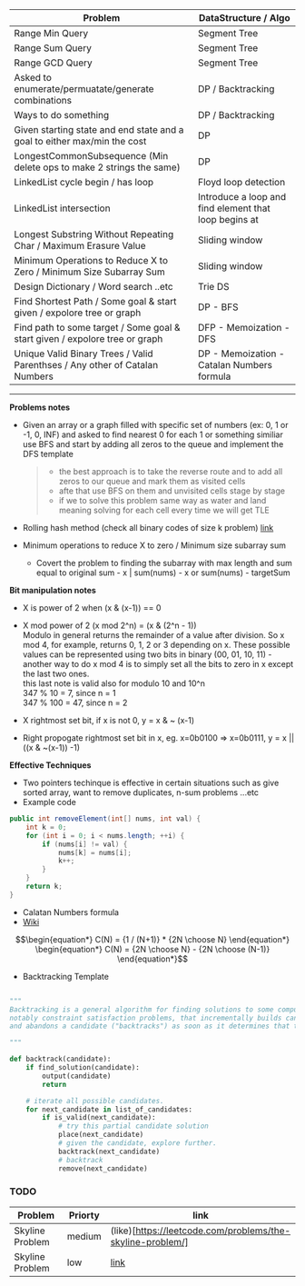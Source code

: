| Problem                                                                     | DataStructure / Algo                                  |
| --------------------------------------------------------------------------- | ----------------------------------------------------- |
| Range Min Query                                                             | Segment Tree                                          |
| Range Sum Query                                                             | Segment Tree                                          |
| Range GCD Query                                                             | Segment Tree                                          |
| Asked to enumerate/permuatate/generate combinations                         | DP / Backtracking                                     |
| Ways to do something                                                        | DP / Backtracking                                     |
| Given starting state and end state and a goal to either max/min the cost    | DP                                                    |
| LongestCommonSubsequence (Min delete ops to make 2 strings the same)        | DP                                                    |
| LinkedList cycle begin / has loop                                           | Floyd loop detection                                  |
| LinkedList intersection                                                     | Introduce a loop and find element that loop begins at |
| Longest Substring Without Repeating Char / Maximum Erasure Value            | Sliding window                                        |
| Minimum Operations to Reduce X to Zero / Minimum Size Subarray Sum          | Sliding window                                        |
| Design Dictionary / Word search ..etc                                       | Trie DS                                               |
| Find Shortest Path / Some goal & start given / expolore tree or graph       | DP - BFS                                              |
| Find path to some target / Some goal & start given / expolore tree or graph | DFP - Memoization - DFS                               |
| Unique Valid Binary Trees / Valid Parenthses / Any other of Catalan Numbers | DP - Memoization - Catalan Numbers formula            |

---

**Problems notes**

- Given an array or a graph filled with specific set of numbers (ex: 0, 1 or -1, 0, INF) and asked to find nearest 0 for each 1 or something similiar use BFS and start by adding all zeros to the queue and implement the DFS template

  > - the best approach is to take the reverse route and to add all zeros to our queue and mark them as visited cells
  > - afte that use BFS on them and unvisited cells stage by stage
  > - if we to solve this problem same way as water and land meaning solving for each cell every time we will get TLE

- Rolling hash method (check all binary codes of size k problem)
  [link](https://leetcode.com/problems/check-if-a-string-contains-all-binary-codes-of-size-k/discuss/2092553/Explaining-the-Rolling-Hash-Method-or-Guide)

- Minimum operations to reduce X to zero / Minimum size subarray sum
  - Covert the problem to finding the subarray with max length and sum equal to original sum - x | sum(nums) - x or sum(nums) - targetSum

**Bit manipulation notes**

- X is power of 2 when (x & (x-1)) == 0
- X mod power of 2 (x mod 2^n) = (x & (2^n - 1)) <br>
  Modulo in general returns the remainder of a value after division. So x mod 4, for example, returns 0, 1, 2 or 3 depending on x. These possible values can be represented using two bits in binary (00, 01, 10, 11) - another way to do x mod 4 is to simply set all the bits to zero in x except the last two ones.<br>
  this last note is valid also for modulo 10 and 10^n <br>
  347 % 10 = 7, since n = 1 <br>
  347 % 100 = 47, since n = 2

- X rightmost set bit, if x is not 0, y = x & ~ (x-1)
- Right propogate rightmost set bit in x, eg. x=0b0100 => x=0b0111, y = x || ((x & ~(x-1)) -1)

**Effective Techniques**

- Two pointers techinque is effective in certain situations such as give sorted array, want to remove duplicates, n-sum problems ...etc
- Example code

```java
public int removeElement(int[] nums, int val) {
    int k = 0;
    for (int i = 0; i < nums.length; ++i) {
        if (nums[i] != val) {
            nums[k] = nums[i];
            k++;
        }
    }
    return k;
}
```

- Calatan Numbers formula
- [Wiki](https://en.wikipedia.org/wiki/Catalan_number)

```math
\begin{equation*}
C(N)   = {1 / (N+1)} * {2N \choose N}
\end{equation*}
\begin{equation*}
C(N)   =  {2N \choose N} - {2N \choose (N-1)}
\end{equation*}
```

- Backtracking Template

```python

"""
Backtracking is a general algorithm for finding solutions to some computational problems,
notably constraint satisfaction problems, that incrementally builds candidates to the solutions,
and abandons a candidate ("backtracks") as soon as it determines that the candidate cannot possibly be completed to a valid solution [this is called pruning]

"""

def backtrack(candidate):
    if find_solution(candidate):
        output(candidate)
        return

    # iterate all possible candidates.
    for next_candidate in list_of_candidates:
        if is_valid(next_candidate):
            # try this partial candidate solution
            place(next_candidate)
            # given the candidate, explore further.
            backtrack(next_candidate)
            # backtrack
            remove(next_candidate)

```

### TODO

| Problem         | Priorty | link                                                                           |
| --------------- | ------- | ------------------------------------------------------------------------------ |
| Skyline Problem | medium  | (like)[https://leetcode.com/problems/the-skyline-problem/]                                                                       |
| Skyline Problem | low     | [link](https://leetcode.com/problems/kth-smallest-element-in-a-sorted-matrix/) |

